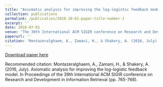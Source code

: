 ```yaml
---
title: "Axiomatic analysis for improving the log-logistic feedback model"
collection: publications
permalink: /publication/2010-10-01-paper-title-number-1
excerpt: ''
date: 2016-07-01
venue: 'The 39th International ACM SIGIR conference on Research and Development in Information Retrieval'
paperurl: ''
citation: 'Montazeralghaem, A., Zamani, H., & Shakery, A. (2016, July). Axiomatic analysis for improving the log-logistic feedback model. In Proceedings of the 39th International ACM SIGIR conference on Research and Development in Information Retrieval (pp. 765-768).'
---
```



[Download paper here](http://academicpages.github.io/files/sigir2016.pdf)

Recommended citation: Montazeralghaem, A., Zamani, H., & Shakery, A. (2016, July). Axiomatic analysis for improving the log-logistic feedback model. In Proceedings of the 39th International ACM SIGIR conference on Research and Development in Information Retrieval (pp. 765-768).
